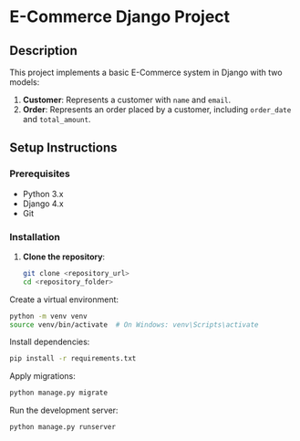 # E-Commerce Django Project

## Description
This project implements a basic E-Commerce system in Django with two models:
1. **Customer**: Represents a customer with `name` and `email`.
2. **Order**: Represents an order placed by a customer, including `order_date` and `total_amount`.

## Setup Instructions

### Prerequisites
- Python 3.x
- Django 4.x
- Git

### Installation

1. **Clone the repository**:
   ```bash
   git clone <repository_url>
   cd <repository_folder>
Create a virtual environment:
```bash
python -m venv venv
source venv/bin/activate  # On Windows: venv\Scripts\activate
````
Install dependencies:
```bash 
pip install -r requirements.txt
````
Apply migrations:
```bash
python manage.py migrate
````
Run the development server:
```bash
python manage.py runserver
